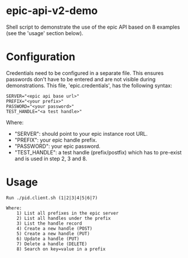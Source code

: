 # epic-api-v2-demo

Shell script to demonstrate the use of the epic API based on 8 examples (see the 'usage' section below).

# Configuration

Credentials need to be configured in a separate file. This ensures passwords don't have to be entered and are not visible during demonstrations.
This file, 'epic.credentials', has the following syntax:
```
SERVER="<epic api base url>"
PREFIX="<your prefix>"
PASSWORD="<your password>"
TEST_HANDLE="<a test handle>"
```
Where:
* "SERVER": should point to your epic instance root URL.
* "PREFIX": your epic handle prefix.
* "PASSWORD": your epic password.
* "TEST_HANDLE": a test handle (prefix/postfix) which has to pre-exist and is used in step 2, 3 and 8.

# Usage

```
Run ./pid.client.sh (1|2|3|4|5|6|7)

Where:
	1) List all prefixes in the epic server
	2) List all handles under the prefix
	3) List the handle record
	4) Create a new handle (POST)
	5) Create a new handle (PUT)
	6) Update a handle (PUT)
	7) Delete a handle (DELETE)
	8) Search on key=value in a prefix
```

